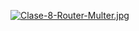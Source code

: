 [![Clase-8-Router-Multer.jpg](https://i.postimg.cc/x1CskwdT/Clase-8-Router-Multer.jpg)](https://postimg.cc/SJBL3t8w)
